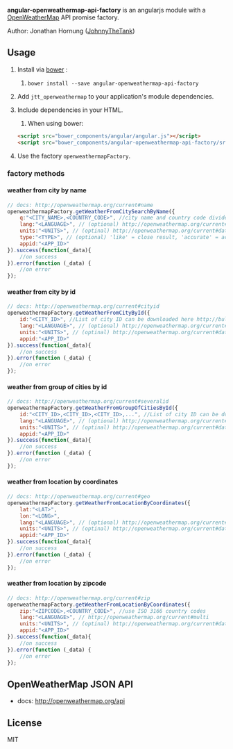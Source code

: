 **angular-openweathermap-api-factory** is an angularjs module with a [OpenWeatherMap](http://openweathermap.org/) API promise factory.

Author: Jonathan Hornung ([JohnnyTheTank](https://github.com/JohnnyTheTank))

## Usage

1. Install via [bower](http://bower.io/) :
    1. `bower install --save angular-openweathermap-api-factory`
2. Add `jtt_openweathermap` to your application's module dependencies.
3. Include dependencies in your HTML.
    1. When using bower:

    ```html
    <script src="bower_components/angular/angular.js"></script>
    <script src="bower_components/angular-openweathermap-api-factory/src/angular-openweathermap-api-factory.js"></script>
    ```

4. Use the factory `openweathermapFactory`.


### factory methods

#### weather from city by name
```js
// docs: http://openweathermap.org/current#name
openweathermapFactory.getWeatherFromCitySearchByName({
    q:"<CITY_NAME>,<COUNTRY_CODE>", //city name and country code divided by comma, use ISO 3166 country codes eg "London,uk"
    lang:"<LANGUAGE>", // (optional) http://openweathermap.org/current#multi
    units:"<UNITS>", // (optinal) http://openweathermap.org/current#data
    type:"<TYPE>", // (optional) 'like' = close result, 'accurate' = accurate result
    appid:"<APP_ID>"
}).success(function(_data){
    //on success
}).error(function (_data) {
    //on error
});
```

#### weather from city by id
```js
// docs: http://openweathermap.org/current#cityid
openweathermapFactory.getWeatherFromCityById({
    id:"<CITY_ID>", //List of city ID can be downloaded here http://bulk.openweathermap.org/sample/city.list.json.gz
    lang:"<LANGUAGE>", // (optional) http://openweathermap.org/current#multi
    units:"<UNITS>", // (optinal) http://openweathermap.org/current#data
    appid:"<APP_ID>"
}).success(function(_data){
    //on success
}).error(function (_data) {
    //on error
});
```

#### weather from group of cities by id
```js
// docs: http://openweathermap.org/current#severalid
openweathermapFactory.getWeatherFromGroupOfCitiesById({
    id:"<CITY_ID>,<CITY_ID>,<CITY_ID>,...", //List of city ID can be downloaded here http://bulk.openweathermap.org/sample/city.list.json.gz
    lang:"<LANGUAGE>", // (optional) http://openweathermap.org/current#multi
    units:"<UNITS>", // (optinal) http://openweathermap.org/current#data
    appid:"<APP_ID>"
}).success(function(_data){
    //on success
}).error(function (_data) {
    //on error
});
```

#### weather from location by coordinates
```js
// docs: http://openweathermap.org/current#geo
openweathermapFactory.getWeatherFromLocationByCoordinates({
    lat:"<LAT>",
    lon:"<LONG>",
    lang:"<LANGUAGE>", // (optional) http://openweathermap.org/current#multi
    units:"<UNITS>", // (optinal) http://openweathermap.org/current#data
    appid:"<APP_ID>"
}).success(function(_data){
    //on success
}).error(function (_data) {
    //on error
});
```

#### weather from location by zipcode
```js
// docs: http://openweathermap.org/current#zip
openweathermapFactory.getWeatherFromLocationByCoordinates({
    zip:"<ZIPCODE>,<COUNTRY_CODE>", //use ISO 3166 country codes
    lang:"<LANGUAGE>", // http://openweathermap.org/current#multi
    units:"<UNITS>", // (optinal) http://openweathermap.org/current#data
    appid:"<APP_ID>"
}).success(function(_data){
    //on success
}).error(function (_data) {
    //on error
});
```

## OpenWeatherMap JSON API

* docs: http://openweathermap.org/api

## License

MIT